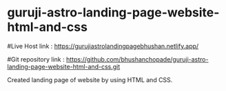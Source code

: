 # guruji-astro-landing-page-website-html-and-css

#Live Host link : https://gurujiastrolandingpagebhushan.netlify.app/

#Git repository link : https://github.com/bhushanchopade/guruji-astro-landing-page-website-html-and-css.git

Created landing page of website by using HTML and CSS.
